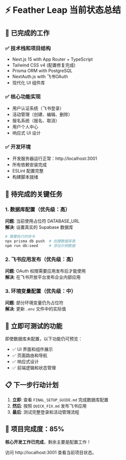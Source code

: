 # ⚡ Feather Leap 当前状态总结

## 🎉 已完成的工作

### ✅ 技术栈和项目结构
- Next.js 15 with App Router + TypeScript
- Tailwind CSS v4 (配置修复完成)
- Prisma ORM with PostgreSQL
- NextAuth.js with 飞书OAuth
- 现代化 UI 组件库

### ✅ 核心功能实现
- 用户认证系统（飞书登录）
- 活动管理（创建、编辑、删除）
- 报名系统（报名、取消）
- 用户个人中心
- 响应式 UI 设计

### ✅ 开发环境
- 开发服务器运行正常：http://localhost:3001
- 所有依赖安装完成
- ESLint 配置完整
- 构建脚本就绪

## 🔴 待完成的关键任务

### 1. 数据库配置（优先级：高）
**问题**: 当前使用占位符 DATABASE_URL  
**解决**: 设置真实的 Supabase 数据库
```bash
# 需要执行的命令
npx prisma db push  # 创建数据库表
npm run db:seed     # 添加示例数据
```

### 2. 飞书应用发布（优先级：高）
**问题**: OAuth 权限需要应用发布后才能使用  
**解决**: 在飞书开放平台发布企业内部应用

### 3. 环境变量配置（优先级：中）
**问题**: 部分环境变量仍为占位符  
**解决**: 更新 `.env` 文件中的实际值

## 🚀 立即可测试的功能

即使数据库未配置，以下功能仍可预览：
- ✅ UI 界面和组件展示
- ✅ 页面路由和导航
- ✅ 响应式设计
- ✅ 前端逻辑和状态管理

## 📋 下一步行动计划

1. **立即**: 查看 `FINAL_SETUP_GUIDE.md` 完成数据库配置
2. **然后**: 按照 `QUICK_FIX.md` 发布飞书应用
3. **最后**: 测试完整登录和活动管理流程

## 🎯 项目完成度：85%

**核心开发工作已完成**，剩余主要是配置工作！

访问 http://localhost:3001 查看当前项目状态。

